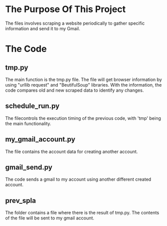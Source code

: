 # The Purpose Of This Project
  The files involves scraping a website periodically to gather specific information and send it to my Gmail.
# The Code
  ## tmp.py
  The main function is the tmp.py file. The file will get browser information by using "urllib request" and "BeutifulSoup" libraries. With the information, the code compares old and new scraped data to identify any changes.
  ## schedule_run.py
  The filecontrols the execution timing of the previous code, with 'tmp' being the main functionality.
  ## my_gmail_account.py
  The file contains the account data for creating another account.
  ## gmail_send.py
  The code sends a gmail to my account using another different created account.
  ## prev_spla
  The folder contains a file where there is the result of tmp.py. The contents of the file will be sent to my gmail account.
